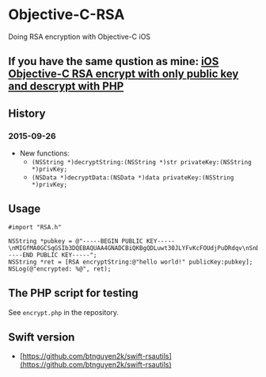 # Objective-C-RSA
Doing RSA encryption with Objective-C iOS

## If you have the same qustion as mine: [iOS Objective-C RSA encrypt with only public key and descrypt with PHP](http://www.ideawu.com/blog/post/132.html)

## History

### 2015-09-26

- New functions:
  - `(NSString *)decryptString:(NSString *)str privateKey:(NSString *)privKey;`
  - `(NSData *)decryptData:(NSData *)data privateKey:(NSString *)privKey;`

## Usage

```
#import "RSA.h"
	
NSString *pubkey = @"-----BEGIN PUBLIC KEY-----\nMIGfMA0GCSqGSIb3DQEBAQUAA4GNADCBiQKBgQDLuwt30JLYFvKcFOUdjPuDRdqv\nSnDb5TSdA/w0ND/GwLExpT66DeRz9+6//G//Y0y3c/yWT14k/ab1vID4U6W3vOgr\nafC0RyuIgH8ooCTNQpU+LtIoZ6qCejnux7VZ5lwWeT/9DQjWOtf6TopeRdzmOX09\nwa7c5xGGUsmi29QxDQIDAQAB\n-----END PUBLIC KEY-----";
NSString *ret = [RSA encryptString:@"hello world!" publicKey:pubkey];
NSLog(@"encrypted: %@", ret);
```

## The PHP script for testing

See `encrypt.php` in the repository.


## Swift version

- [https://github.com/btnguyen2k/swift-rsautils](https://github.com/btnguyen2k/swift-rsautils)

